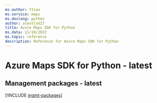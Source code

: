 ```yaml
---
ms.author: ttsao
ms.service: maps
ms.devlang: python
author: alextts627
title: Azure Maps SDK for Python
ms.data: 11/10/2022
ms.topic: reference
description: Reference for Azure Maps SDK for Python
---
```

# Azure Maps SDK for Python - latest

## Management packages - latest
[!INCLUDE [mgmt-packages](maps-mgmt-index.md)]